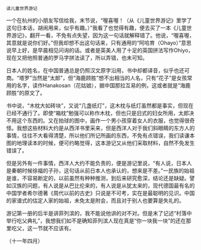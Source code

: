     读儿童世界游记 

   一个在杭州的小朋友写信给我，末节说，“喔喜喔！（从《儿童世界游记》里学了这句日本话，胡闹用来，似乎有趣。）”我看了也觉得有趣，便去买了一本《儿童世界游记》，翻开一看，不免有点失望，因为这一句话就解释错了。他说，“喔喜喔，其意就是说你们好。”但我却想不出这句话来，只有通用的“阿哈育（Ohayo）”意思说早上好，是早晨相见问询的话。或者是英美人用了十足的英国拼法写作Ohiyo，现在又把他照普通的罗马字拼法读了，所以弄错，也未可知。

   日本人的姓名，在中国普通总是仍照汉文原字沿用，书中却都译音，似乎也还可商。“塔罗”当然是“太郎”，但“海鹿顾胜”想不出相当的人名，只有“花子”是女孩常用的名字，读作Hanakosan（花姑娘），据中国那拉互易的例，这或者就是“海鹿顾胜”的原文了。

   书中说，“木枕大如砖块”，又说“几盏纸灯”，这木枕与纸灯虽然都是事实，但现在已经不通行了。即使“箱枕”勉强可以称作木枕，但也只是旧式的妇女所用，太郎决不用这个东西的。又在拍球的图中，画作一个男小孩穿着女人的衣服，也觉得很奇怪。我想这些材料大约是从西洋书里采来，但是西洋人对于我们斜眼睛的东方人的事情，往往不大看得清楚，所以他们所记所画的东西，不免有点错误，我们读谦本图的地理读本的时候，便可约略觉得，这本游记又从他们采取材料，自然不免发生错误了。

   但是另外有一件事情，西洋人大约不能负责的，便是游记里说，“有人说，日本人是秦朝时候徐福的子孙，这句话从前日本人也承认的，想来是不差。”一民族的始祖是谁，不容易断定的，以前虽然有种种推测，到后来研究愈深，结论还是缺疑。譬如汉族的问题，有人说是从巴比伦来的，有人说是从犹太来的，现代德国最有名的中国学者希尔德著《周代以前的古史》只说是不可考，实在是最聪明的见识。中国的家谱式的估定人家的始祖，未免太是附会，而且对于别人也要算是失礼的。

   游记第一册的后半是讲菲列滨的，我不能说他讲的对不对。但是末了记述“村落中举行吃父典礼”，我想我们如不是确知菲列滨人现在真是“你一块我一块”的还在那里吃父，这一节就不应该有。

   （十一年四月）


